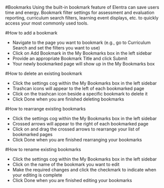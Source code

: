 #Bookmarks
Using the built-in bookmark feature of Elentra can save users time and energy.  Bookmark filter settings for assessment and evaluation reporting, curriculum search filters, learning event displays, etc. to quickly access your most commonly used tools.

#How to add a bookmark
* Navigate to the page you want to bookmark (e.g., go to Curriculum Search and set the filters you want to use)
* Click on Add Bookmark in the My Bookmarks box in the left sidebar
* Provide an appropriate Bookmark Title and click Submit
* Your newly bookmarked page will show up in the My Bookmarks box

#How to delete an existing bookmark
* Click the settings cog within the My Bookmarks box in the left sidebar
* Trashcan icons will appear to the left of each bookmarked page
* Click on the trashcan icon beside a specific bookmark to delete it
* Click Done when you are finished deleting bookmarks

#How to rearrange existing bookmarks
* Click the settings cog within the My Bookmarks box in the left sidebar
* Crossed arrows will appear to the right of each bookmarked page
* Click on and drag the crossed arrows to rearrange your list of bookmarked pages
* Click Done when you are finished rearranging your bookmarks

#How to rename existing bookmarks
* Click the settings cog within the My Bookmarks box in the left sidebar
* Click on the name of the bookmark you want to edit
* Make the required changes and click the checkmark to indicate when your editing is complete
* Click Done when you are finished editing your bookmarks
